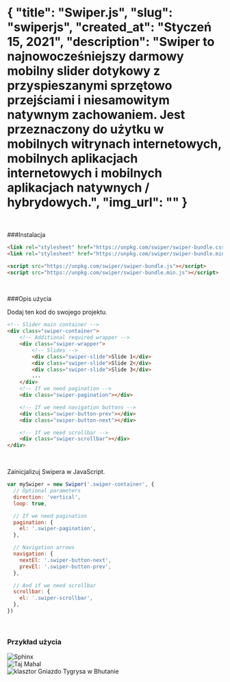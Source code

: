 {
"title": "Swiper.js",
"slug": "swiperjs",
"created_at": "Styczeń 15, 2021",
"description": "Swiper to najnowocześniejszy darmowy mobilny slider dotykowy z przyspieszanymi sprzętowo przejściami i niesamowitym natywnym zachowaniem. Jest przeznaczony do użytku w mobilnych witrynach internetowych, mobilnych aplikacjach internetowych i mobilnych aplikacjach natywnych / hybrydowych.",
"img_url": ""
}
===
&nbsp;

###Instalacja

```html
<link rel="stylesheet" href="https://unpkg.com/swiper/swiper-bundle.css">
<link rel="stylesheet" href="https://unpkg.com/swiper/swiper-bundle.min.css">

<script src="https://unpkg.com/swiper/swiper-bundle.js"></script>
<script src="https://unpkg.com/swiper/swiper-bundle.min.js"></script>
```

&nbsp;

###Opis użycia

Dodaj ten kod do swojego projektu.

```html
<!-- Slider main container -->
<div class="swiper-container">
    <!-- Additional required wrapper -->
    <div class="swiper-wrapper">
        <!-- Slides -->
        <div class="swiper-slide">Slide 1</div>
        <div class="swiper-slide">Slide 2</div>
        <div class="swiper-slide">Slide 3</div>
        ...
    </div>
    <!-- If we need pagination -->
    <div class="swiper-pagination"></div>

    <!-- If we need navigation buttons -->
    <div class="swiper-button-prev"></div>
    <div class="swiper-button-next"></div>

    <!-- If we need scrollbar -->
    <div class="swiper-scrollbar"></div>
</div>
```
&nbsp;

Zainicjalizuj Swipera w JavaScript.

```javascript
var mySwiper = new Swiper('.swiper-container', {
  // Optional parameters
  direction: 'vertical',
  loop: true,

  // If we need pagination
  pagination: {
    el: '.swiper-pagination',
  },

  // Navigation arrows
  navigation: {
    nextEl: '.swiper-button-next',
    prevEl: '.swiper-button-prev',
  },

  // And if we need scrollbar
  scrollbar: {
    el: '.swiper-scrollbar',
  },
})
```

&nbsp;

### Przykład użycia

<div class="swiper-container">
    <div class="swiper-wrapper">
        <div class="swiper-slide"><img src="https://s3.amazonaws.com/iexplore_web/images/assets/000/002/690/original/spinx_-_Roderick_Eime.jpg?1439577916" alt="Sphinx"/></div>
        <div class="swiper-slide"><img src="https://cdn1.matadornetwork.com/blogs/1/2018/02/Taj-Mahal.jpg" alt="Taj Mahal"/></div>        
<div class="swiper-slide"><img src="https://www.bhutanpeacefultour.com/wp-content/uploads/2019/02/Paro-Taktsang-1.jpg" alt="klasztor Gniazdo Tygrysa w Bhutanie"/></div>
    </div>
    <div class="swiper-pagination"></div>
    <div class="swiper-button-prev"></div>
    <div class="swiper-button-next"></div>
</div>
